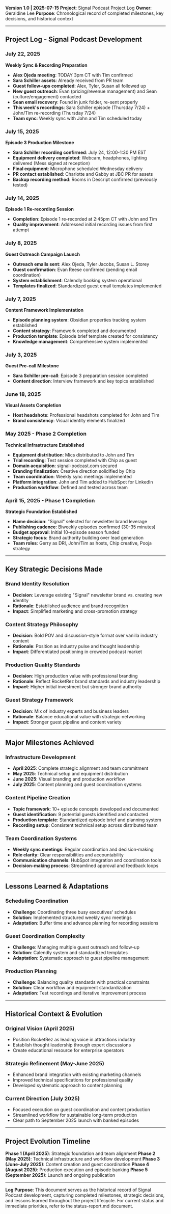 **Version 1.0 | 2025-07-15**
**Project**: Signal Podcast Project Log
**Owner**: Geraldine Lee
**Purpose**: Chronological record of completed milestones, key decisions, and historical context

---

## Project Log - Signal Podcast Development

### July 22, 2025
**Weekly Sync & Recording Preparation**
- **Alex Ojeda meeting**: TODAY 3pm CT with Tim confirmed
- **Sara Schiller assets**: Already received from PR team
- **Guest follow-ups completed**: Alex, Tyler, Susan all followed up
- **New guest outreach**: Evan (pricing/revenue management) and Sean (culture/engagement) contacted
- **Sean email recovery**: Found in junk folder, re-sent properly
- **This week's recordings**: Sara Schiller episode (Thursday 7/24) + John/Tim re-recording (Thursday 7/24)
- **Team sync**: Weekly sync with John and Tim scheduled today

### July 15, 2025
**Episode 3 Production Milestone**
- **Sara Schiller recording confirmed**: July 24, 12:00-1:30 PM EST
- **Equipment delivery completed**: Webcam, headphones, lighting delivered (Mess signed at reception)
- **Final equipment**: Microphone scheduled Wednesday delivery
- **PR contact established**: Charlotte and Gabby at JBC PR for assets
- **Backup recording method**: Rooms in Descript confirmed (previously tested)

### July 14, 2025
**Episode 1 Re-recording Session**
- **Completion**: Episode 1 re-recorded at 2:45pm CT with John and Tim
- **Quality improvement**: Addressed initial recording issues from first attempt

### July 8, 2025
**Guest Outreach Campaign Launch**
- **Outreach emails sent**: Alex Ojeda, Tyler Jacobs, Susan L. Storey
- **Guest confirmation**: Evan Reese confirmed (pending email coordination)
- **System establishment**: Calendly booking system operational
- **Templates finalized**: Standardized guest email templates implemented

### July 7, 2025
**Content Framework Implementation**
- **Episode planning system**: Obsidian properties tracking system established
- **Content strategy**: Framework completed and documented
- **Production template**: Episode brief template created for consistency
- **Knowledge management**: Comprehensive system implemented

### July 3, 2025
**Guest Pre-call Milestone**
- **Sara Schiller pre-call**: Episode 3 preparation session completed
- **Content direction**: Interview framework and key topics established

### June 18, 2025
**Visual Assets Completion**
- **Host headshots**: Professional headshots completed for John and Tim
- **Brand consistency**: Visual identity elements finalized

### May 2025 - Phase 2 Completion
**Technical Infrastructure Established**
- **Equipment distribution**: Mics distributed to John and Tim
- **Trial recording**: Test session completed with Chip as guest
- **Domain acquisition**: signal-podcast.com secured
- **Branding finalization**: Creative direction solidified by Chip
- **Team coordination**: Weekly sync meetings implemented
- **Platform integration**: John and Tim added to HubSpot for LinkedIn
- **Production workflow**: Defined and tested across team

### April 15, 2025 - Phase 1 Completion
**Strategic Foundation Established**
- **Name decision**: "Signal" selected for newsletter brand leverage
- **Publishing cadence**: Biweekly episodes confirmed (30-35 minutes)
- **Budget approval**: Initial 10-episode season funded
- **Strategic focus**: Brand authority building over lead generation
- **Team roles**: Gerry as DRI, John/Tim as hosts, Chip creative, Pooja strategy

---

## Key Strategic Decisions Made

### Brand Identity Resolution
- **Decision**: Leverage existing "Signal" newsletter brand vs. creating new identity
- **Rationale**: Established audience and brand recognition
- **Impact**: Simplified marketing and cross-promotion strategy

### Content Strategy Philosophy
- **Decision**: Bold POV and discussion-style format over vanilla industry content
- **Rationale**: Position as industry pulse and thought leadership
- **Impact**: Differentiated positioning in crowded podcast market

### Production Quality Standards
- **Decision**: High production value with professional branding
- **Rationale**: Reflect RocketRez brand standards and industry leadership
- **Impact**: Higher initial investment but stronger brand authority

### Guest Strategy Framework
- **Decision**: Mix of industry experts and business leaders
- **Rationale**: Balance educational value with strategic networking
- **Impact**: Stronger guest pipeline and content variety

---

## Major Milestones Achieved

### Infrastructure Development
- **April 2025**: Complete strategic alignment and team commitment
- **May 2025**: Technical setup and equipment distribution
- **June 2025**: Visual branding and production workflow
- **July 2025**: Content planning and guest coordination systems

### Content Pipeline Creation
- **Topic framework**: 10+ episode concepts developed and documented
- **Guest identification**: 9 potential guests identified and contacted
- **Production template**: Standardized episode brief and planning system
- **Recording setup**: Consistent technical setup across distributed team

### Team Coordination Systems
- **Weekly sync meetings**: Regular coordination and decision-making
- **Role clarity**: Clear responsibilities and accountability
- **Communication channels**: HubSpot integration and coordination tools
- **Decision-making process**: Streamlined approval and feedback loops

---

## Lessons Learned & Adaptations

### Scheduling Coordination
- **Challenge**: Coordinating three busy executives' schedules
- **Solution**: Implemented structured weekly sync meetings
- **Adaptation**: Buffer time and advance planning for recording sessions

### Guest Coordination Complexity
- **Challenge**: Managing multiple guest outreach and follow-up
- **Solution**: Calendly system and standardized templates
- **Adaptation**: Systematic approach to guest pipeline management

### Production Planning
- **Challenge**: Balancing quality standards with practical constraints
- **Solution**: Clear workflow and equipment standardization
- **Adaptation**: Test recordings and iterative improvement process

---

## Historical Context & Evolution

### Original Vision (April 2025)
- Position RocketRez as leading voice in attractions industry
- Establish thought leadership through expert discussions
- Create educational resource for enterprise operators

### Strategic Refinement (May-June 2025)
- Enhanced brand integration with existing marketing channels
- Improved technical specifications for professional quality
- Developed systematic approach to content planning

### Current Direction (July 2025)
- Focused execution on guest coordination and content production
- Streamlined workflow for sustainable long-term production
- Clear path to September 2025 launch with banked episodes

---

## Project Evolution Timeline

**Phase 1 (April 2025)**: Strategic foundation and team alignment
**Phase 2 (May 2025)**: Technical infrastructure and workflow development
**Phase 3 (June-July 2025)**: Content creation and guest coordination
**Phase 4 (August 2025)**: Production execution and episode banking
**Phase 5 (September 2025)**: Launch and ongoing publication

---

**Log Purpose**: This document serves as the historical record of Signal Podcast development, capturing completed milestones, strategic decisions, and lessons learned throughout the project lifecycle. For current status and immediate priorities, refer to the status-report.md document.